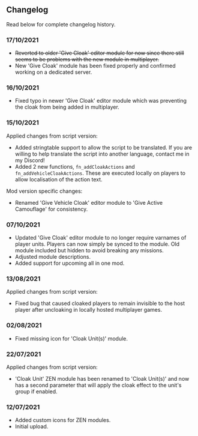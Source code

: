 ## Changelog
Read below for complete changelog history.

### 17/10/2021
- ~~Reverted to older 'Give Cloak' editor module for now since there still seems to be problems with the new module in multiplayer.~~
- New 'Give Cloak' module has been fixed properly and confirmed working on a dedicated server.

### 16/10/2021
- Fixed typo in newer 'Give Cloak' editor module which was preventing the cloak from being added in multiplayer.

### 15/10/2021
Applied changes from script version:  
- Added stringtable support to allow the script to be translated. If you are willing to help translate the script into another language, contact me in my Discord!
- Added 2 new functions, `fn_addCloakActions` and `fn_addVehicleCloakActions`. These are executed locally on players to allow localisation of the action text.

Mod version specific changes:
- Renamed 'Give Vehicle Cloak' editor module to 'Give Active Camouflage' for consistency.  

### 07/10/2021
- Updated 'Give Cloak' editor module to no longer require varnames of player units. Players can now simply be synced to the module. Old module included but hidden to avoid breaking any missions.
- Adjusted module descriptions.
- Added support for upcoming all in one mod.

### 13/08/2021
Applied changes from script version:
- Fixed bug that caused cloaked players to remain invisible to the host player after uncloaking in locally hosted multiplayer games.

### 02/08/2021
- Fixed missing icon for 'Cloak Unit(s)' module.

### 22/07/2021
Applied changes from script version:
- 'Cloak Unit' ZEN module has been renamed to 'Cloak Unit(s)' and now has a second parameter that will apply the cloak effect to the unit's group if enabled.

### 12/07/2021
- Added custom icons for ZEN modules.
- Initial upload.
